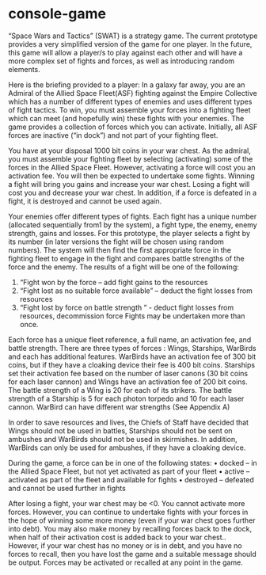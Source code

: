 # console-game

“Space Wars and Tactics” (SWAT) is a strategy game. The current prototype provides a very simplified version of the game for one player. In the future, this game will allow a player/s to play against each other and will have a more complex set of fights and forces, as well as introducing random elements.

Here is the briefing provided to a player: In a galaxy far away, you are an Admiral of the Allied Space Fleet(ASF)  fighting against the Empire Collective which has a number of different types of enemies and  uses different types of fight tactics. To win, you must assemble your forces into a fighting fleet which can meet (and hopefully win) these fights with your enemies. The game provides a collection of forces which you can activate.  Initially, all ASF forces are inactive (“in dock”) and not part of your fighting fleet.

You have at your disposal 1000 bit coins in your war chest. As the admiral, you must  assemble your fighting fleet by selecting (activating) some of the forces in the Allied Space Fleet. However, activating a force will cost you an activation fee. You will then be expected to undertake some fights. Winning a fight will bring you gains and increase your war chest. Losing a fight will cost you and decrease your war chest. In addition, if a force is defeated in a fight, it is destroyed and cannot be used again.

Your enemies offer different types of fights. Each fight has a unique number (allocated sequentially from1 by the system), a fight type, the enemy, enemy strength, gains and losses. For this prototype, the player selects a fight by its number (in later versions the fight will be chosen using random numbers). The system will then find the first appropriate force in the fighting fleet to engage in the fight and compares battle strengths of the force and the enemy. The results of a fight will be one of the following:
1.	“Fight won by the force – add fight gains to the resources
2.	“Fight lost as no suitable force available” – deduct the fight losses from resources 
3.	“Fight lost by force on battle strength ” - deduct fight losses from resources, decommission force
Fights may be undertaken more than once.

Each force has a unique fleet reference, a full name, an activation fee, and battle strength. There are three types of forces : Wings, Starships, WarBirds and each has additional features. WarBirds have an activation fee of 300 bit coins, but if they have a cloaking device their fee is 400 bit coins. Starships set their activation fee based on the number of laser canons (30 bit coins for each laser cannon) and Wings have an activation fee of 200 bit coins. The battle strength of a Wing is 20 for each of its strikers. The battle strength of a Starship is 5 for each photon torpedo and 10 for each laser cannon. WarBird can have different war strengths (See Appendix A)

In order to save resources and lives, the Chiefs of Staff have decided that Wings should not be used in battles, Starships should not be sent on ambushes and WarBirds should not be used in skirmishes. In addition, WarBirds can only be used for ambushes, if they have a cloaking device. 

During the game, a force can be in one of the following states:
•	docked – in the Allied Space Fleet, but not yet activated as part of your fleet
•	active – activated as part of the fleet and available for fights
•	destroyed – defeated and cannot be used further in fights

After losing a fight, your war chest may be <0. You cannot activate more forces. However, you can continue to undertake fights with your forces in the hope of winning some more money (even if your war chest goes further into debt). You may also make money by recalling forces back to the dock, when half of their activation cost is added back to your war chest.. However, if your war chest has no money or is in debt, and you have no forces to recall, then you have lost the game and a suitable message should be output. Forces may be activated or recalled at any point in the game. 
